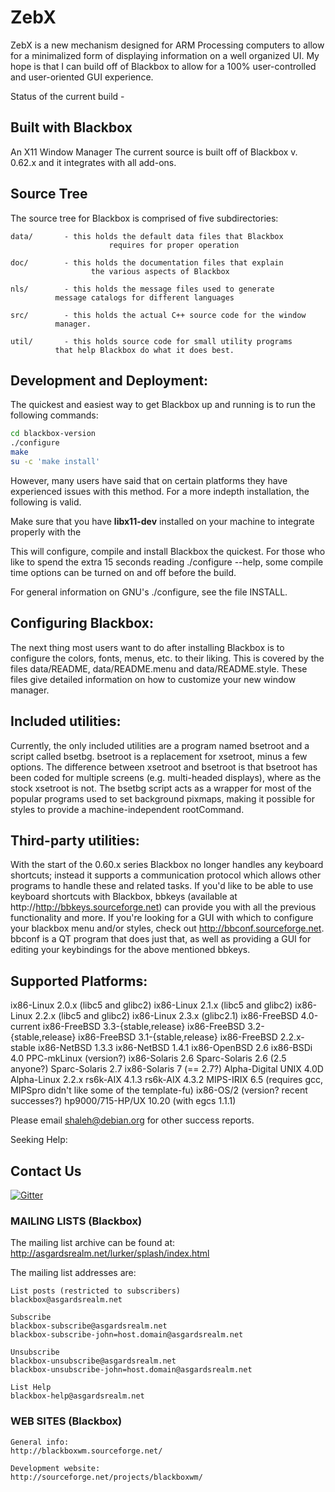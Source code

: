 # ZebX
ZebX is a new mechanism designed for ARM Processing computers to allow for a minimalized form of displaying information on a well organized UI.
My hope is that I can build off of Blackbox to allow for a 100% user-controlled and user-oriented GUI experience.

Status of the current build - 

## Built with Blackbox
An X11 Window Manager
The current source is built off of Blackbox v. 0.62.x and it integrates with all add-ons.

## Source Tree
The source tree for Blackbox is comprised of five subdirectories:

	data/		- this holds the default data files that Blackbox
                          requires for proper operation

	doc/		- this holds the documentation files that explain
	                  the various aspects of Blackbox

	nls/		- this holds the message files used to generate
			  message catalogs for different languages

	src/		- this holds the actual C++ source code for the window
			  manager.

	util/		- this holds source code for small utility programs
			  that help Blackbox do what it does best.


## Development and Deployment:
The quickest and easiest way to get Blackbox up and running is to run the
following commands:

```bash
cd blackbox-version
./configure
make
su -c 'make install'
```
However, many users have said that on certain platforms they have experienced issues with this method.
For a more indepth installation, the following is valid.

Make sure that you have <b>libx11-dev</b> installed on your machine to integrate properly with the 

This will configure, compile and install Blackbox the quickest.  For those
who like to spend the extra 15 seconds reading ./configure --help, some
compile time options can be turned on and off before the build.

For general information on GNU's ./configure, see the file INSTALL.


## Configuring Blackbox:
The next thing most users want to do after installing Blackbox is to configure
the colors, fonts, menus, etc. to their liking.  This is covered by the files
data/README, data/README.menu and data/README.style.  These files give
detailed information on how to customize your new window manager.


## Included utilities:
Currently, the only included utilities are a program named bsetroot and a
script called bsetbg. bsetroot is a replacement for xsetroot, minus a few
options.  The difference between xsetroot and bsetroot is that bsetroot has
been coded for multiple screens (e.g. multi-headed displays), where as the
stock xsetroot is not. The bsetbg script acts as a wrapper for most of the
popular programs used to set background pixmaps, making it possible
for styles to provide a machine-independent rootCommand.


## Third-party utilities:
With the start of the 0.60.x series Blackbox no longer handles any
keyboard shortcuts; instead it supports a communication protocol which
allows other programs to handle these and related tasks. If you'd like
to be able to use keyboard shortcuts with Blackbox, bbkeys (available at
http://http://bbkeys.sourceforge.net) can provide you with all the previous
functionality and more.
If you're looking for a GUI with which to configure your blackbox menu and/or
styles, check out http://bbconf.sourceforge.net. bbconf is a QT program that
does just that, as well as providing a GUI for editing your keybindings for the
above mentioned bbkeys.

## Supported Platforms:
ix86-Linux 2.0.x (libc5 and glibc2)
ix86-Linux 2.1.x (libc5 and glibc2)
ix86-Linux 2.2.x (libc5 and glibc2)
ix86-Linux 2.3.x (glibc2.1)
ix86-FreeBSD 4.0-current
ix86-FreeBSD 3.3-{stable,release}
ix86-FreeBSD 3.2-{stable,release}
ix86-FreeBSD 3.1-{stable,release}
ix86-FreeBSD 2.2.x-stable
ix86-NetBSD 1.3.3
ix86-NetBSD 1.4.1
ix86-OpenBSD 2.6
ix86-BSDi 4.0
PPC-mkLinux (version?)
ix86-Solaris 2.6
Sparc-Solaris 2.6 (2.5 anyone?)
Sparc-Solaris 2.7
ix86-Solaris 7 (== 2.7?)
Alpha-Digital UNIX 4.0D
Alpha-Linux 2.2.x
rs6k-AIX 4.1.3
rs6k-AIX 4.3.2
MIPS-IRIX 6.5 (requires gcc, MIPSpro didn't like some of the template-fu)
ix86-OS/2 (version? recent successes?)
hp9000/715-HP/UX 10.20 (with egcs 1.1.1)

Please email shaleh@debian.org for other success reports.

Seeking Help:

## Contact Us
[![Gitter](https://img.shields.io/gitter/room/ZebX-Blackbox/Lobby.svg)](https://gitter.im/ZebX-Blackbox)
### MAILING LISTS (Blackbox)
The mailing list archive can be found at:
http://asgardsrealm.net/lurker/splash/index.html

The mailing list addresses are:

    List posts (restricted to subscribers)
    blackbox@asgardsrealm.net

    Subscribe
    blackbox-subscribe@asgardsrealm.net
    blackbox-subscribe-john=host.domain@asgardsrealm.net

    Unsubscribe
    blackbox-unsubscribe@asgardsrealm.net
    blackbox-unsubscribe-john=host.domain@asgardsrealm.net

    List Help
    blackbox-help@asgardsrealm.net

### WEB SITES (Blackbox)
    General info:
    http://blackboxwm.sourceforge.net/
 
    Development website:
    http://sourceforge.net/projects/blackboxwm/

